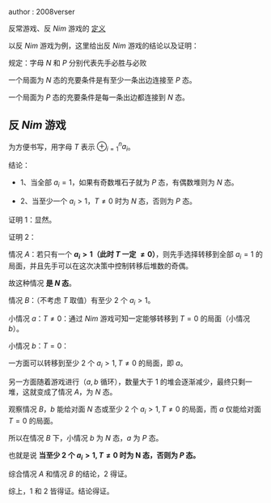 author : 2008verser

反常游戏、反 $Nim$ 游戏的 [定义](https://oi-wiki.org/math/game-theory/intro/#_3)

以反 $Nim$ 游戏为例，这里给出反 $Nim$ 游戏的结论以及证明：

规定：字母 $N$ 和 $P$ 分别代表先手必胜与必败

一个局面为 $N$ 态的充要条件是有至少一条出边连接至 $P$ 态。

一个局面为 $P$ 态的充要条件是每一条出边都连接到 $N$ 态。

## 反 $Nim$ 游戏

为方便书写，用字母 $T$ 表示 $\oplus_{i=1}^{n}a_{i}$。

结论：

- 1、当全部 $a_{i}=1$，如果有奇数堆石子就为 $P$ 态，有偶数堆则为 $N$ 态。


- 2、当至少一个 $a_{i}>1$，$T\neq 0$ 时为 $N$ 态，否则为 $P$ 态。

证明 1：显然。

证明 2：

情况 $A$：若只有一个 **$a_{i}>1$（此时 $T$ 一定 $\neq 0$）**，则先手选择转移到全部 $a_{i}=1$ 的局面，并且先手可以在这次决策中控制转移后堆数的奇偶。

故这种情况 **是 $N$ 态**。

情况 $B$：（不考虑 $T$ 取值）有至少 2 个 $a_{i}>1$。

小情况 $a$：$T\neq0$：通过 $Nim$ 游戏可知一定能够转移到 $T=0$ 的局面（小情况 $b$）。

小情况 $b$：$T=0$：

一方面可以转移到至少 2 个 $a_{i}>1,T\neq 0$ 的局面，即 $a$。

另一方面随着游戏进行（$a,b$ 循环），数量大于 1 的堆会逐渐减少，最终只剩一堆，这就变成了情况 $A$，为 $N$ 态。

观察情况 $B$，$b$ 能给对面 $N$ 态或至少 2 个 $a_{i}>1,T\neq 0$ 的局面，而 $a$ 仅能给对面 $T=0$ 的局面。

所以在情况 $B$ 下，小情况 $b$ 为 $N$ 态，$a$ 为 $P$ 态。

也就是说 **当至少 2 个 $a_{i}>1,T\neq 0$ 时为 N 态，否则为 $P$ 态。**

综合情况 $A$ 和情况 $B$ 的结论，2 得证。

综上，1 和 2 皆得证。结论得证。
